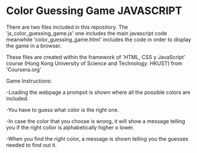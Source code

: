 # Color Guessing Game JAVASCRIPT

There are two files included in this repository. The 'js_color_guessing_game.js' one includes the main javascript code meanwhile 'color_guessing_game.html' includes the code in order to display the game in a browser. 

These files are created within the framework of 'HTML, CSS y JavaScript' course (Hong Kong University of Science and Technology: HKUST) from 'Coursera.org'

Game Instructions:

-Loading the webpage a prompot is shown where all the possible colors are included.

-You have to guess what color is the right one.

-In case the color that you choose is wrong, it will show a message telling you if the right collor is alphabetically higher o lower.

-When you find the right color, a message is shown telling you the guesses needed to find out it.
